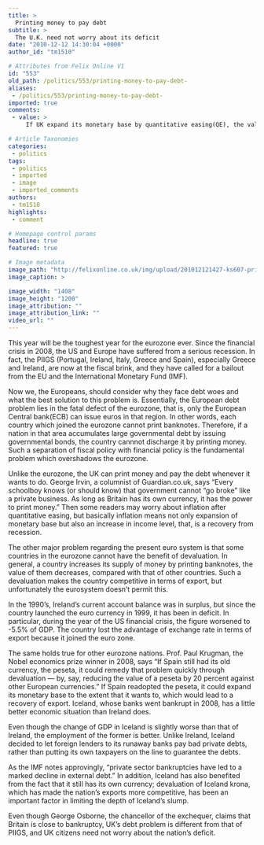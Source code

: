 ```yaml
---
title: >
  Printing money to pay debt
subtitle: >
  The U.K. need not worry about its deficit
date: "2010-12-12 14:30:04 +0000"
author_id: "tm1510"

# Attributes from Felix Online V1
id: "553"
old_path: /politics/553/printing-money-to-pay-debt-
aliases:
 - /politics/553/printing-money-to-pay-debt-
imported: true
comments:
 - value: >
     If UK expand its monetary base by quantitative easing(QE), the value of the UK pound goes down compared with other countries. The devaluation will make the country competitive in term of export. GDP of a country consists mainly of 4 section: consumption, investment, net export and governmental spending. Therefore, if export increases, growth of GDP is expected, which will contribute to reduction of <br>the nation's debt. For basically a governmental debt is expressed as the ratio to the country's GDP. ,Actually, Iceland, whose banks had filed for bankruptocy in the US financial crisis 2008, has had a high inflation since the credit crisis. However, thanks to the devaluation of Iceland krona, the country made the current account balance in surplus in 2009. ,Joseph Stiglitz, the Nobel laureate who predicted the US financial crisis, says that the austerity measures by the ruling coalition will take the UK deeper into recession and hit millions - poorest - badly. Prof Stiglitz strongly criticizes George Osborne's

# Article Taxonomies
categories:
 - politics
tags:
 - politics
 - imported
 - image
 - imported_comments
authors:
 - tm1510
highlights:
 - comment

# Homepage control params
headline: true
featured: true

# Image metadata
image_path: "http://felixonline.co.uk/img/upload/201012121427-ks607-printing.jpg"
image_caption: >

image_width: "1408"
image_height: "1200"
image_attribution: ""
image_attribution_link: ""
video_url: ""
---
```


This year will be the toughest year for the eurozone ever. Since the financial crisis in 2008, the US and Europe have suffered from a serious recession. In fact, the PIIGS (Portugal, Ireland, Italy, Greece and Spain), especially Greece and Ireland, are now at the fiscal brink, and they have called for a bailout from the EU and the International Monetary Fund (IMF).

Now we, the Europeans, should consider why they face debt woes and what the best solution to this problem is. Essentially, the European debt problem lies in the fatal defect of the eurozone, that is, only the European Central bank(ECB) can issue euros in that region. In other words, each country which joined the eurozone cannot print banknotes. Therefore, if a nation in that area accumulates large governmental debt by issuing governmental bonds, the country cannnot discharge it by printing money. Such a separation of fiscal policy with financial policy is the fundamental problem which overshadows the eurozone.

Unlike the eurozone, the UK can print money and pay the debt whenever it wants to do. George Irvin, a columnist of Guardian.co.uk, says “Every schoolboy knows (or should know) that government cannot “go broke” like a private business. As long as Britain has its own currency, it has the power to print money.” Then some readers may worry about inflation after quantitative easing, but basically inflation means not only expansion of monetary base but also an increase in income level, that, is a recovery from recession.

The other major problem regarding the present euro system is that some countries in the eurozone cannot have the benefit of devaluation. In general, a country increases its supply of money by printing banknotes, the value of them decreases, compared with that of other countries. Such a devaluation makes the country competitive in terms of export, but unfortunately the eurosystem doesn’t permit this.

In the 1990’s, Ireland’s current account balance was in surplus, but since the country launched the euro currency in 1999, it has been in deficit. In particular, during the year of the US financial crisis, the figure worsened to -5.5% of GDP. The country lost the advantage of exchange rate in terms of export because it joined the euro zone.

The same holds true for other eurozone nations. Prof. Paul Krugman, the Nobel economics prize winner in 2008, says “If Spain still had its old currency, the peseta, it could remedy that problem quickly through devaluation — by, say, reducing the value of a peseta by 20 percent against other European currencies.” If Spain readopted the peseta, it could expand its monetary base to the extent that it wants to, which would lead to a recovery of export. Iceland, whose banks went bankrupt in 2008, has a little better economic situation than Ireland does.

Even though the change of GDP in Iceland is slightly worse than that of Ireland, the employment of the former is better. Unlike Ireland, Iceland decided to let foreign lenders to its runaway banks pay bad private debts, rather than putting its own taxpayers on the line to guarantee the debts.

As the IMF notes approvingly, “private sector bankruptcies have led to a marked decline in external debt.” In addition, Iceland has also benefited from the fact that it still has its own currency; devaluation of Iceland krona, which has made the nation’s exports more competitive, has been an important factor in limiting the depth of Iceland’s slump.

Even though George Osborne, the chancellor of the exchequer, claims that Britain is close to bankruptcy, UK’s debt problem is different from that of PIIGS, and UK citizens need not worry about the nation’s deficit.
